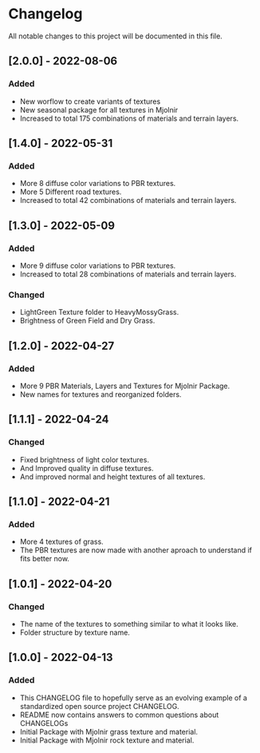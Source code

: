 # Changelog
All notable changes to this project will be documented in this file.

## [2.0.0] - 2022-08-06
### Added
- New worflow to create variants of textures
- New seasonal package for all textures in Mjolnir
- Increased to total 175 combinations of materials and terrain layers.

## [1.4.0] - 2022-05-31
### Added
- More 8 diffuse color variations to PBR textures.
- More 5 Different road textures.
- Increased to total 42 combinations of materials and terrain layers.

## [1.3.0] - 2022-05-09
### Added
- More 9 diffuse color variations to PBR textures.
- Increased to total 28 combinations of materials and terrain layers.
### Changed
- LightGreen Texture folder to HeavyMossyGrass.
- Brightness of Green Field and Dry Grass.

## [1.2.0] - 2022-04-27
### Added
- More 9 PBR Materials, Layers and Textures for Mjolnir Package.
- New names for textures and reorganized folders.

## [1.1.1] - 2022-04-24
### Changed
- Fixed brightness of light color textures.
- And Improved quality in diffuse textures.
- And improved normal and height textures of all textures.

## [1.1.0] - 2022-04-21
### Added
- More 4 textures of grass.
- The PBR textures are now made with another aproach to understand if fits better now.

## [1.0.1] - 2022-04-20
### Changed
- The name of the textures to something similar to what it looks like.
- Folder structure by texture name.

## [1.0.0] - 2022-04-13
### Added
- This CHANGELOG file to hopefully serve as an evolving example of a
  standardized open source project CHANGELOG.
- README now contains answers to common questions about CHANGELOGs
- Initial Package with Mjolnir grass texture and material.
- Initial Package with Mjolnir rock texture and material.
